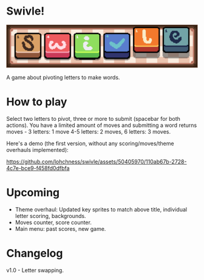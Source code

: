 # Swivle!

![](/assets/swivle2.png)

A game about pivoting letters to make words.

# How to play

Select two letters to pivot, three or more to submit (spacebar for both actions). You have a limited amount of moves and submitting a word returns moves - 3 letters: 1 move 4-5 letters: 2 moves, 6 letters: 3 moves.

Here's a demo (the first version, without any scoring/moves/theme overhauls implemented):



https://github.com/lohchness/swivle/assets/50405970/110ab67b-2728-4c7e-bce9-f458fd0dfbfa



# Upcoming

- Theme overhaul: Updated key sprites to match above title, individual letter scoring, backgrounds.
- Moves counter, score counter.
- Main menu: past scores, new game.

# Changelog

v1.0 - Letter swapping.
